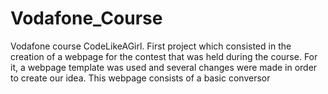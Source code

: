 # Vodafone_Course
Vodafone course CodeLikeAGirl.
First project which consisted in the creation of a webpage for the contest that was held during the course. For it, a webpage template was used and several changes were made in order to create our idea.
This webpage consists of a basic conversor
